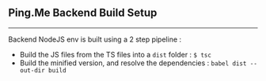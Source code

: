 ## Ping.Me Backend Build Setup
---
Backend NodeJS env is built using a 2 step pipeline : 
* Build the JS files from the TS files into a `dist` folder : `$ tsc`
* Build the minified version, and resolve the dependencies : `babel dist --out-dir build`
